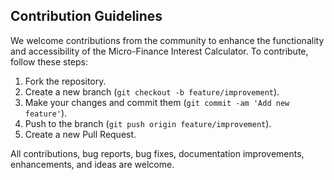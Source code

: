 ## Contribution Guidelines

We welcome contributions from the community to enhance the functionality and accessibility of the Micro-Finance Interest Calculator. To contribute, follow these steps:

1. Fork the repository.
2. Create a new branch (`git checkout -b feature/improvement`).
3. Make your changes and commit them (`git commit -am 'Add new feature'`).
4. Push to the branch (`git push origin feature/improvement`).
5. Create a new Pull Request.

All contributions, bug reports, bug fixes, documentation improvements, enhancements, and ideas are welcome.
